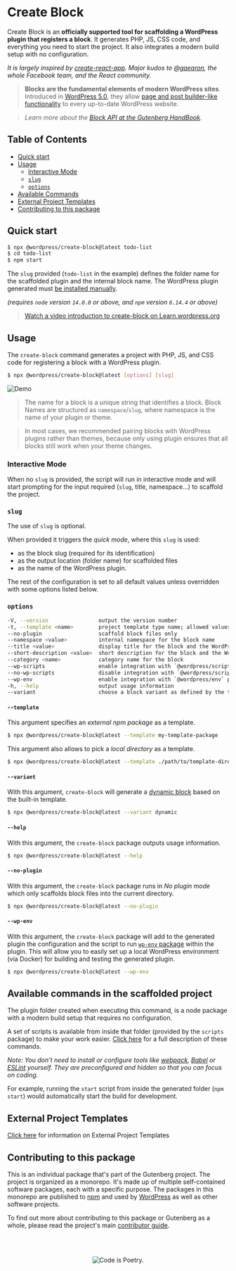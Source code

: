 # Create Block

Create Block is an **officially supported tool for scaffolding a WordPress plugin that registers a block**. It generates PHP, JS, CSS code, and everything you need to start the project. It also integrates a modern build setup with no configuration.

_It is largely inspired by [create-react-app](https://create-react-app.dev/docs/getting-started). Major kudos to [@gaearon](https://github.com/gaearon), the whole Facebook team, and the React community._

> **Blocks are the fundamental elements of modern WordPress sites**. Introduced in [WordPress 5.0](https://wordpress.org/news/2018/12/bebo/), they allow [page and post builder-like functionality](https://wordpress.org/gutenberg/) to every up-to-date WordPress website.

> _Learn more about the [Block API at the Gutenberg HandBook](https://developer.wordpress.org/block-editor/developers/block-api/block-registration/)._

## Table of Contents

- [Quick start](#quick-start)
- [Usage](#usage)
    - [Interactive Mode](#interactive-mode)
    - [`slug`](#slug)
    - [`options`](#options)
- [Available Commands](#available-commands-in-the-scaffolded-project)
- [External Project Templates](#external-project-templates)
- [Contributing to this package](#contributing-to-this-package)


## Quick start

```bash
$ npx @wordpress/create-block@latest todo-list
$ cd todo-list
$ npm start
```

The `slug` provided (`todo-list` in the example) defines the folder name for the scaffolded plugin and the internal block name. The WordPress plugin generated must [be installed manually](https://wordpress.org/documentation/article/manage-plugins/#manual-plugin-installation-1).


_(requires `node` version `14.0.0` or above, and `npm` version `6.14.4` or above)_


> [Watch a video introduction to create-block on Learn.wordpress.org](https://learn.wordpress.org/tutorial/using-the-create-block-tool/)

## Usage

The `create-block` command generates a project with PHP, JS, and CSS code for registering a block with a WordPress plugin.

```bash
$ npx @wordpress/create-block@latest [options] [slug]
```

![Demo](https://user-images.githubusercontent.com/699132/103872910-4de15f00-50cf-11eb-8c74-67ca91a8c1a4.gif)

> The name for a block is a unique string that identifies a block. Block Names are structured as `namespace`/`slug`, where namespace is the name of your plugin or theme.

> In most cases, we recommended pairing blocks with WordPress plugins rather than themes, because only using plugin ensures that all blocks still work when your theme changes.

### Interactive Mode

When no `slug` is provided, the script will run in interactive mode and will start prompting for the input required (`slug`, title, namespace...) to scaffold the project.


### `slug`

The use of `slug` is optional.

When provided it triggers the _quick mode_, where this `slug` is used:
- as the block slug (required for its identification)
- as the output location (folder name) for scaffolded files
- as the name of the WordPress plugin.

The rest of the configuration is set to all default values unless overridden with some options listed below.

### `options`


```bash
-V, --version                output the version number
-t, --template <name>        project template type name; allowed values: "static" (default), "es5", the name of an external npm package, or the path to a local directory
--no-plugin                  scaffold block files only
--namespace <value>          internal namespace for the block name
--title <value>              display title for the block and the WordPress plugin
--short-description <value>  short description for the block and the WordPress plugin
--category <name>            category name for the block
--wp-scripts                 enable integration with `@wordpress/scripts` package
--no-wp-scripts              disable integration with `@wordpress/scripts` package
--wp-env                     enable integration with `@wordpress/env` package
-h, --help                   output usage information
--variant                    choose a block variant as defined by the template
```

#### `--template`

This argument specifies an _external npm package_ as a template.

```bash
$ npx @wordpress/create-block@latest --template my-template-package
```

This argument also allows to pick a _local directory_ as a template.

```bash
$ npx @wordpress/create-block@latest --template ./path/to/template-directory
```

#### `--variant`

With this argument, `create-block` will generate a [dynamic block](https://developer.wordpress.org/block-editor/getting-started/glossary/#dynamic-block) based on the built-in template.

```bash
$ npx @wordpress/create-block@latest --variant dynamic
```

#### `--help`

With this argument, the `create-block` package outputs usage information.

```bash
$ npx @wordpress/create-block@latest --help
```

#### `--no-plugin`

With this argument, the `create-block` package runs in _No plugin mode_ which only scaffolds block files into the current directory.

```bash
$ npx @wordpress/create-block@latest --no-plugin
```
#### `--wp-env`

With this argument, the `create-block` package will add to the generated plugin the configuration and the script to run [`wp-env` package](https://developer.wordpress.org/block-editor/reference-guides/packages/packages-env/) within the plugin. This will allow you to easily set up a local WordPress environment (via Docker) for building and testing the generated plugin.

```bash
$ npx @wordpress/create-block@latest --wp-env
```

## Available commands in the scaffolded project

The plugin folder created when executing this command, is a node package with a modern build setup that requires no configuration.

A set of scripts is available from inside that folder (provided by the `scripts` package) to make your work easier. [Click here](https://github.com/WordPress/gutenberg/tree/HEAD/packages/scripts#available-scripts) for a full description of these commands.

_Note: You don’t need to install or configure tools like [webpack](https://webpack.js.org), [Babel](https://babeljs.io) or [ESLint](https://eslint.org) yourself. They are preconfigured and hidden so that you can focus on coding._

For example, running the `start` script from inside the generated folder (`npm start`) would automatically start the build for development.

## External Project Templates

[Click here](https://developer.wordpress.org/block-editor/reference-guides/packages/packages-create-block/packages-create-block-external-template/) for information on External Project Templates

## Contributing to this package

This is an individual package that's part of the Gutenberg project. The project is organized as a monorepo. It's made up of multiple self-contained software packages, each with a specific purpose. The packages in this monorepo are published to [npm](https://www.npmjs.com/) and used by [WordPress](https://make.wordpress.org/core/) as well as other software projects.

To find out more about contributing to this package or Gutenberg as a whole, please read the project's main [contributor guide](https://github.com/WordPress/gutenberg/tree/HEAD/CONTRIBUTING.md).

<br /><br /><p align="center"><img src="https://s.w.org/style/images/codeispoetry.png?1" alt="Code is Poetry." /></p>
